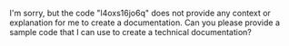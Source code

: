 I'm sorry, but the code "l4oxs16jo6q" does not provide any context or explanation for me to create a documentation. Can you please provide a sample code that I can use to create a technical documentation?
